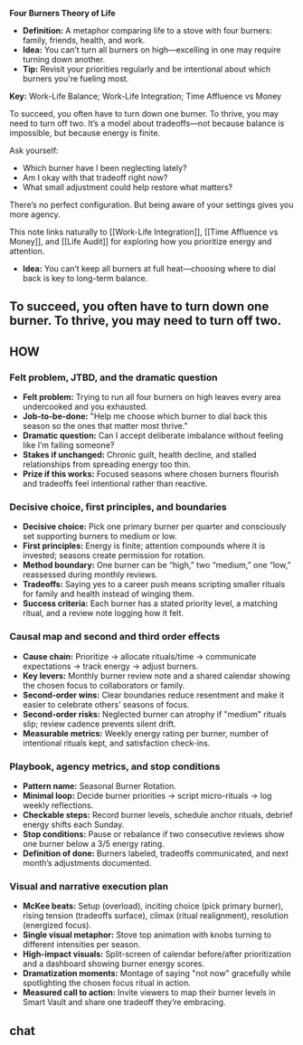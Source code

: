 **Four Burners Theory of Life**

- **Definition:** A metaphor comparing life to a stove with four burners: family, friends, health, and work.
- **Idea:** You can’t turn all burners on high—excelling in one may require turning down another.
- **Tip:** Revisit your priorities regularly and be intentional about which burners you're fueling most.

**Key:** Work-Life Balance; Work-Life Integration; Time Affluence vs Money


To succeed, you often have to turn down one burner. To thrive, you may need to turn off two. It’s a model about tradeoffs—not because balance is impossible, but because energy is finite.

Ask yourself:
- Which burner have I been neglecting lately?
- Am I okay with that tradeoff right now?
- What small adjustment could help restore what matters?

There’s no perfect configuration. But being aware of your settings gives you more agency.

This note links naturally to [[Work-Life Integration]], [[Time Affluence vs Money]], and [[Life Audit]] for exploring how you prioritize energy and attention.

- **Idea:** You can’t keep all burners at full heat—choosing where to dial back is key to long-term balance.

To succeed, you often have to turn down one burner. To thrive, you may need to turn off two.
---

## HOW
### Felt problem, JTBD, and the dramatic question
- **Felt problem:** Trying to run all four burners on high leaves every area undercooked and you exhausted.
- **Job-to-be-done:** "Help me choose which burner to dial back this season so the ones that matter most thrive."
- **Dramatic question:** Can I accept deliberate imbalance without feeling like I’m failing someone?
- **Stakes if unchanged:** Chronic guilt, health decline, and stalled relationships from spreading energy too thin.
- **Prize if this works:** Focused seasons where chosen burners flourish and tradeoffs feel intentional rather than reactive.

### Decisive choice, first principles, and boundaries
- **Decisive choice:** Pick one primary burner per quarter and consciously set supporting burners to medium or low.
- **First principles:** Energy is finite; attention compounds where it is invested; seasons create permission for rotation.
- **Method boundary:** One burner can be “high,” two “medium,” one “low,” reassessed during monthly reviews.
- **Tradeoffs:** Saying yes to a career push means scripting smaller rituals for family and health instead of winging them.
- **Success criteria:** Each burner has a stated priority level, a matching ritual, and a review note logging how it felt.

### Causal map and second and third order effects
- **Cause chain:** Prioritize → allocate rituals/time → communicate expectations → track energy → adjust burners.
- **Key levers:** Monthly burner review note and a shared calendar showing the chosen focus to collaborators or family.
- **Second-order wins:** Clear boundaries reduce resentment and make it easier to celebrate others’ seasons of focus.
- **Second-order risks:** Neglected burner can atrophy if "medium" rituals slip; review cadence prevents silent drift.
- **Measurable metrics:** Weekly energy rating per burner, number of intentional rituals kept, and satisfaction check-ins.

### Playbook, agency metrics, and stop conditions
- **Pattern name:** Seasonal Burner Rotation.
- **Minimal loop:** Decide burner priorities → script micro-rituals → log weekly reflections.
- **Checkable steps:** Record burner levels, schedule anchor rituals, debrief energy shifts each Sunday.
- **Stop conditions:** Pause or rebalance if two consecutive reviews show one burner below a 3/5 energy rating.
- **Definition of done:** Burners labeled, tradeoffs communicated, and next month’s adjustments documented.

### Visual and narrative execution plan
- **McKee beats:** Setup (overload), inciting choice (pick primary burner), rising tension (tradeoffs surface), climax (ritual realignment), resolution (energized focus).
- **Single visual metaphor:** Stove top animation with knobs turning to different intensities per season.
- **High-impact visuals:** Split-screen of calendar before/after prioritization and a dashboard showing burner energy scores.
- **Dramatization moments:** Montage of saying "not now" gracefully while spotlighting the chosen focus ritual in action.
- **Measured call to action:** Invite viewers to map their burner levels in Smart Vault and share one tradeoff they’re embracing.


## chat
```smart-chatgpt
```
